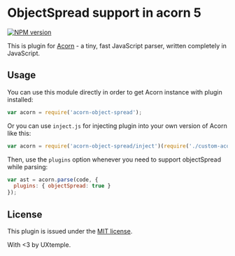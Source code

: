 # ObjectSpread support in acorn 5

[![NPM version](https://img.shields.io/npm/v/acorn5-object-spread.svg)](https://www.npmjs.org/package/acorn5-object-spread)

This is plugin for [Acorn](http://marijnhaverbeke.nl/acorn/) - a tiny, fast JavaScript parser, written completely in JavaScript.

## Usage

You can use this module directly in order to get Acorn instance with plugin installed:

```javascript
var acorn = require('acorn-object-spread');
```

Or you can use `inject.js` for injecting plugin into your own version of Acorn like this:

```javascript
var acorn = require('acorn-object-spread/inject')(require('./custom-acorn'));
```

Then, use the `plugins` option whenever you need to support objectSpread while parsing:

```javascript
var ast = acorn.parse(code, {
  plugins: { objectSpread: true }
});
```
## License

This plugin is issued under the [MIT license](./LICENSE).

With <3 by UXtemple.
